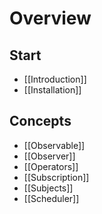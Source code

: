 # Overview

## Start
- [[Introduction]]
-  [[Installation]]


## Concepts
- [[Observable]]
- [[Observer]]
- [[Operators]]
- [[Subscription]]
- [[Subjects]]
- [[Scheduler]]